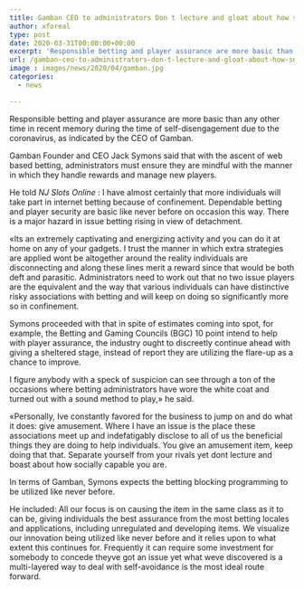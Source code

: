 ```yaml
---
title: Gamban CEO to administrators Don t lecture and gloat about how socially dependable you are
author: xforeal 
type: post
date: 2020-03-31T00:00:00+00:00
excerpt: 'Responsible betting and player assurance are more basic than any other time in recent memory during the time of self-segregation due to the coronavirus, as per the CEO of Gamban '
url: /gamban-ceo-to-administrators-don-t-lecture-and-gloat-about-how-socially-dependable-you-are/
image : images/news/2020/04/gamban.jpg
categories:
  - news

---
```

Responsible betting and player assurance are more basic than any other time in recent memory during the time of self-disengagement due to the coronavirus, as indicated by the CEO of Gamban. 

Gamban Founder and CEO Jack Symons said that with the ascent of web based betting, administrators must ensure they are mindful with the manner in which they handle rewards and manage new players. 

He told _NJ Slots Online_ : I have almost certainly that more individuals will take part in internet betting because of confinement. Dependable betting and player security are basic like never before on occasion this way. There is a major hazard in issue betting rising in view of detachment. 

&#171;Its an extremely captivating and energizing activity and you can do it at home on any of your gadgets. I trust the manner in which extra strategies are applied wont be altogether around the reality individuals are disconnecting and along these lines merit a reward since that would be both deft and parasitic. Administrators need to work out that no two issue players are the equivalent and the way that various individuals can have distinctive risky associations with betting and will keep on doing so significantly more so in confinement. 

Symons proceeded with that in spite of estimates coming into spot, for example, the Betting and Gaming Councils (BGC) 10 point intend to help with player assurance, the industry ought to discreetly continue ahead with giving a sheltered stage, instead of report they are utilizing the flare-up as a chance to improve. 

I figure anybody with a speck of suspicion can see through a ton of the occasions where betting administrators have wore the white coat and turned out with a sound method to play,&#187; he said. 

&#171;Personally, Ive constantly favored for the business to jump on and do what it does: give amusement. Where I have an issue is the place these associations meet up and indefatigably disclose to all of us the beneficial things they are doing to help individuals. You give an amusement item, keep doing that that. Separate yourself from your rivals yet dont lecture and boast about how socially capable you are. 

In terms of Gamban, Symons expects the betting blocking programming to be utilized like never before. 

He included: All our focus is on causing the item in the same class as it to can be, giving individuals the best assurance from the most betting locales and applications, including unregulated and developing items. We visualize our innovation being utilized like never before and it relies upon to what extent this continues for. Frequently it can require some investment for somebody to concede theyve got an issue yet what weve discovered is a multi-layered way to deal with self-avoidance is the most ideal route forward.